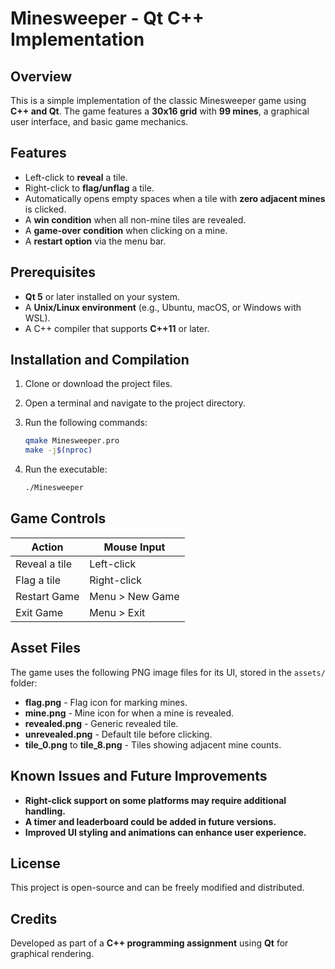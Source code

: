 # Minesweeper - Qt C++ Implementation

## Overview
This is a simple implementation of the classic Minesweeper game using **C++ and Qt**. The game features a **30x16 grid** with **99 mines**, a graphical user interface, and basic game mechanics.

## Features
- Left-click to **reveal** a tile.
- Right-click to **flag/unflag** a tile.
- Automatically opens empty spaces when a tile with **zero adjacent mines** is clicked.
- A **win condition** when all non-mine tiles are revealed.
- A **game-over condition** when clicking on a mine.
- A **restart option** via the menu bar.

## Prerequisites
- **Qt 5** or later installed on your system.
- A **Unix/Linux environment** (e.g., Ubuntu, macOS, or Windows with WSL).
- A C++ compiler that supports **C++11** or later.

## Installation and Compilation
1. Clone or download the project files.
2. Open a terminal and navigate to the project directory.
3. Run the following commands:

   ```sh
   qmake Minesweeper.pro
   make -j$(nproc)
   ```

4. Run the executable:

   ```sh
   ./Minesweeper
   ```

## Game Controls
| Action            | Mouse Input |
|------------------|------------|
| Reveal a tile   | Left-click  |
| Flag a tile     | Right-click |
| Restart Game    | Menu > New Game |
| Exit Game       | Menu > Exit |

## Asset Files
The game uses the following PNG image files for its UI, stored in the `assets/` folder:
- **flag.png** - Flag icon for marking mines.
- **mine.png** - Mine icon for when a mine is revealed.
- **revealed.png** - Generic revealed tile.
- **unrevealed.png** - Default tile before clicking.
- **tile_0.png** to **tile_8.png** - Tiles showing adjacent mine counts.

## Known Issues and Future Improvements
- **Right-click support on some platforms may require additional handling.**
- **A timer and leaderboard could be added in future versions.**
- **Improved UI styling and animations can enhance user experience.**

## License
This project is open-source and can be freely modified and distributed.

## Credits
Developed as part of a **C++ programming assignment** using **Qt** for graphical rendering.

